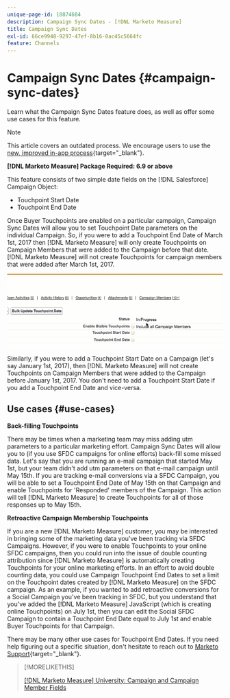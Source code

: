```yaml
---
unique-page-id: 18874684
description: Campaign Sync Dates - [!DNL Marketo Measure]
title: Campaign Sync Dates
exl-id: 66ce9948-9297-47ef-8b16-0ac45c5664fc
feature: Channels
---
```

# Campaign Sync Dates {#campaign-sync-dates}

Learn what the Campaign Sync Dates feature does, as well as offer some use cases for this feature.

>[!NOTE]
>
>This article covers an outdated process. We encourage users to use the [new, improved in-app process](/help/channel-tracking-and-setup/offline-channels/custom-campaign-sync.md){target="_blank"}.

**[!DNL Marketo Measure] Package Required: 6.9 or above**

This feature consists of two simple date fields on the [!DNL Salesforce] Campaign Object:

* Touchpoint Start Date
* Touchpoint End Date

Once Buyer Touchpoints are enabled on a particular campaign, Campaign Sync Dates will allow you to set Touchpoint Date parameters on the individual Campaign. So, if you were to add a Touchpoint End Date of March 1st, 2017 then [!DNL Marketo Measure] will only create Touchpoints on Campaign Members that were added to the Campaign before that date. [!DNL Marketo Measure] will not create Touchpoints for campaign members that were added after March 1st, 2017.

![](assets/1.gif)

Similarly, if you were to add a Touchpoint Start Date on a Campaign (let's say January 1st, 2017), then [!DNL Marketo Measure] will not create Touchpoints on Campaign Members that were added to the Campaign before January 1st, 2017. You don't need to add a Touchpoint Start Date if you add a Touchpoint End Date and vice-versa.

## Use cases {#use-cases}

**Back-filling Touchpoints**

There may be times when a marketing team may miss adding utm parameters to a particular marketing effort. Campaign Sync Dates will allow you to (if you use SFDC campaigns for online efforts) back-fill some missed data. Let's say that you are running an e-mail campaign that started May 1st, but your team didn't add utm parameters on that e-mail campaign until May 15th. If you are tracking e-mail conversions via a SFDC Campaign, you will be able to set a Touchpoint End Date of May 15th on that Campaign and enable Touchpoints for 'Responded' members of the Campaign. This action will tell [!DNL Marketo Measure] to create Touchpoints for all of those responses up to May 15th.

**Retroactive Campaign Membership Touchpoints**

If you are a new [!DNL Marketo Measure] customer, you may be interested in bringing some of the marketing data you've been tracking via SFDC Campaigns. However, if you were to enable Touchpoints to your online SFDC campaigns, then you could run into the issue of double counting attribution since [!DNL Marketo Measure] is automatically creating Touchpoints for your online marketing efforts. In an effort to avoid double counting data, you could use Campaign Touchpoint End Dates to set a limit on the Touchpoint dates created by [!DNL Marketo Measure] on the SFDC campaign. As an example, if you wanted to add retroactive conversions for a Social Campaign you've been tracking in SFDC, but you understand that you've added the [!DNL Marketo Measure] JavaScript (which is creating online Touchpoints) on July 1st, then you can edit the Social SFDC Campaign to contain a Touchpoint End Date equal to July 1st and enable Buyer Touchpoints for that Campaign.

There may be many other use cases for Touchpoint End Dates. If you need help figuring out a specific situation, don't hesitate to reach out to [Marketo Support](https://nation.marketo.com/t5/support/ct-p/Support){target="_blank"}.

>[!MORELIKETHIS]
>
>[[!DNL Marketo Measure] University: Campaign and Campaign Member Fields](https://learn.bizible.com/2-bizible-customization/137720https://universityonline.marketo.com/courses/bizible-fundamentals-channel-management/#/page/5c63007334d9f0367662b758)
